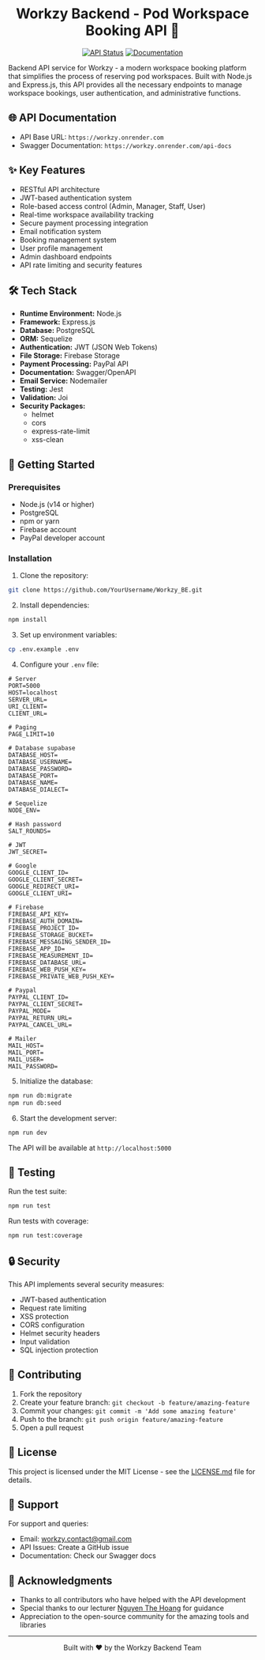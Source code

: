 <div align="center">
  <h1>Workzy Backend - Pod Workspace Booking API 🚀</h1>

  [![API Status](https://img.shields.io/website?url=https://workzy.onrender.com/api-docs&label=api)](https://workzy.onrender.com/api-docs)
  [![Documentation](https://img.shields.io/badge/documentation-swagger-green.svg)](https://workzy.onrender.com/api-docs)
</div>

Backend API service for Workzy - a modern workspace booking platform that simplifies the process of reserving pod workspaces. Built with Node.js and Express.js, this API provides all the necessary endpoints to manage workspace bookings, user authentication, and administrative functions.

## 🌐 API Documentation

- API Base URL: `https://workzy.onrender.com`
- Swagger Documentation: `https://workzy.onrender.com/api-docs`

## ✨ Key Features

- RESTful API architecture
- JWT-based authentication system
- Role-based access control (Admin, Manager, Staff, User)
- Real-time workspace availability tracking
- Secure payment processing integration
- Email notification system
- Booking management system
- User profile management
- Admin dashboard endpoints
- API rate limiting and security features

## 🛠 Tech Stack

- **Runtime Environment:** Node.js
- **Framework:** Express.js
- **Database:** PostgreSQL
- **ORM:** Sequelize
- **Authentication:** JWT (JSON Web Tokens)
- **File Storage:** Firebase Storage
- **Payment Processing:** PayPal API
- **Documentation:** Swagger/OpenAPI
- **Email Service:** Nodemailer
- **Testing:** Jest
- **Validation:** Joi
- **Security Packages:**
  - helmet
  - cors
  - express-rate-limit
  - xss-clean

## 🚀 Getting Started

### Prerequisites

- Node.js (v14 or higher)
- PostgreSQL
- npm or yarn
- Firebase account
- PayPal developer account

### Installation

1. Clone the repository:
```bash
git clone https://github.com/YourUsername/Workzy_BE.git
```

2. Install dependencies:
```bash
npm install
```

3. Set up environment variables:
```bash
cp .env.example .env
```

4. Configure your `.env` file:
```env
# Server
PORT=5000
HOST=localhost
SERVER_URL=
URI_CLIENT=
CLIENT_URL=

# Paging
PAGE_LIMIT=10

# Database supabase
DATABASE_HOST=
DATABASE_USERNAME=
DATABASE_PASSWORD=
DATABASE_PORT=
DATABASE_NAME=
DATABASE_DIALECT=

# Sequelize
NODE_ENV=

# Hash password
SALT_ROUNDS=

# JWT
JWT_SECRET=

# Google
GOOGLE_CLIENT_ID=
GOOGLE_CLIENT_SECRET=
GOOGLE_REDIRECT_URI=
GOOGLE_CLIENT_URI=

# Firebase
FIREBASE_API_KEY=
FIREBASE_AUTH_DOMAIN=
FIREBASE_PROJECT_ID=
FIREBASE_STORAGE_BUCKET=
FIREBASE_MESSAGING_SENDER_ID=
FIREBASE_APP_ID=
FIREBASE_MEASUREMENT_ID=
FIREBASE_DATABASE_URL=
FIREBASE_WEB_PUSH_KEY=
FIREBASE_PRIVATE_WEB_PUSH_KEY=

# Paypal
PAYPAL_CLIENT_ID=
PAYPAL_CLIENT_SECRET=
PAYPAL_MODE=
PAYPAL_RETURN_URL=
PAYPAL_CANCEL_URL=

# Mailer
MAIL_HOST=
MAIL_PORT=
MAIL_USER=
MAIL_PASSWORD=
```

5. Initialize the database:
```bash
npm run db:migrate
npm run db:seed
```

6. Start the development server:
```bash
npm run dev
```

The API will be available at `http://localhost:5000`

## 🧪 Testing

Run the test suite:
```bash
npm run test
```

Run tests with coverage:
```bash
npm run test:coverage
```

## 🔒 Security

This API implements several security measures:
- JWT-based authentication
- Request rate limiting
- XSS protection
- CORS configuration
- Helmet security headers
- Input validation
- SQL injection protection

## 👥 Contributing

1. Fork the repository
2. Create your feature branch: `git checkout -b feature/amazing-feature`
3. Commit your changes: `git commit -m 'Add some amazing feature'`
4. Push to the branch: `git push origin feature/amazing-feature`
5. Open a pull request

## 📄 License

This project is licensed under the MIT License - see the [LICENSE.md](LICENSE.md) file for details.

## 🤝 Support

For support and queries:
- Email: workzy.contact@gmail.com
- API Issues: Create a GitHub issue
- Documentation: Check our Swagger docs

## 🙏 Acknowledgments

- Thanks to all contributors who have helped with the API development
- Special thanks to our lecturer [Nguyen The Hoang](https://github.com/doit-now) for guidance
- Appreciation to the open-source community for the amazing tools and libraries

---

<div align="center">
  Built with ❤️ by the Workzy Backend Team
</div>